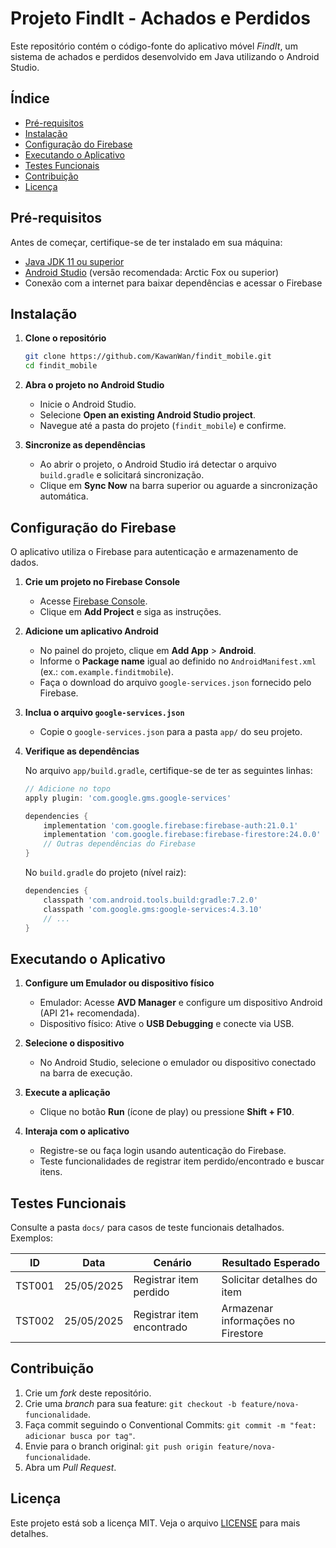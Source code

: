 # Projeto FindIt - Achados e Perdidos

Este repositório contém o código-fonte do aplicativo móvel *FindIt*, um sistema de achados e perdidos desenvolvido em Java utilizando o Android Studio.

## Índice

* [Pré-requisitos](#pré-requisitos)
* [Instalação](#instalação)
* [Configuração do Firebase](#configuração-do-firebase)
* [Executando o Aplicativo](#executando-o-aplicativo)
* [Testes Funcionais](#testes-funcionais)
* [Contribuição](#contribuição)
* [Licença](#licença)

## Pré-requisitos

Antes de começar, certifique-se de ter instalado em sua máquina:

* [Java JDK 11 ou superior](https://www.oracle.com/java/technologies/javase-downloads.html)
* [Android Studio](https://developer.android.com/studio) (versão recomendada: Arctic Fox ou superior)
* Conexão com a internet para baixar dependências e acessar o Firebase

## Instalação

1. **Clone o repositório**

   ```bash
   git clone https://github.com/KawanWan/findit_mobile.git
   cd findit_mobile
   ```

2. **Abra o projeto no Android Studio**

   * Inicie o Android Studio.
   * Selecione **Open an existing Android Studio project**.
   * Navegue até a pasta do projeto (`findit_mobile`) e confirme.

3. **Sincronize as dependências**

   * Ao abrir o projeto, o Android Studio irá detectar o arquivo `build.gradle` e solicitará sincronização.
   * Clique em **Sync Now** na barra superior ou aguarde a sincronização automática.

## Configuração do Firebase

O aplicativo utiliza o Firebase para autenticação e armazenamento de dados.

1. **Crie um projeto no Firebase Console**

   * Acesse [Firebase Console](https://console.firebase.google.com/).
   * Clique em **Add Project** e siga as instruções.

2. **Adicione um aplicativo Android**

   * No painel do projeto, clique em **Add App** > **Android**.
   * Informe o **Package name** igual ao definido no `AndroidManifest.xml` (ex.: `com.example.finditmobile`).
   * Faça o download do arquivo `google-services.json` fornecido pelo Firebase.

3. **Inclua o arquivo `google-services.json`**

   * Copie o `google-services.json` para a pasta `app/` do seu projeto.

4. **Verifique as dependências**

   No arquivo `app/build.gradle`, certifique-se de ter as seguintes linhas:

   ```groovy
   // Adicione no topo
   apply plugin: 'com.google.gms.google-services'

   dependencies {
       implementation 'com.google.firebase:firebase-auth:21.0.1'
       implementation 'com.google.firebase:firebase-firestore:24.0.0'
       // Outras dependências do Firebase
   }
   ```

   No `build.gradle` do projeto (nível raiz):

   ```groovy
   dependencies {
       classpath 'com.android.tools.build:gradle:7.2.0'
       classpath 'com.google.gms:google-services:4.3.10'
       // ...
   }
   ```

## Executando o Aplicativo

1. **Configure um Emulador ou dispositivo físico**

   * Emulador: Acesse **AVD Manager** e configure um dispositivo Android (API 21+ recomendada).
   * Dispositivo físico: Ative o **USB Debugging** e conecte via USB.

2. **Selecione o dispositivo**

   * No Android Studio, selecione o emulador ou dispositivo conectado na barra de execução.

3. **Execute a aplicação**

   * Clique no botão **Run** (ícone de play) ou pressione **Shift + F10**.

4. **Interaja com o aplicativo**

   * Registre-se ou faça login usando autenticação do Firebase.
   * Teste funcionalidades de registrar item perdido/encontrado e buscar itens.

## Testes Funcionais

Consulte a pasta `docs/` para casos de teste funcionais detalhados. Exemplos:

| ID     | Data       | Cenário                   | Resultado Esperado                 |
| ------ | ---------- | ------------------------- | ---------------------------------- |
| TST001 | 25/05/2025 | Registrar item perdido    | Solicitar detalhes do item         |
| TST002 | 25/05/2025 | Registrar item encontrado | Armazenar informações no Firestore |

## Contribuição

1. Crie um *fork* deste repositório.
2. Crie uma *branch* para sua feature: `git checkout -b feature/nova-funcionalidade`.
3. Faça commit seguindo o Conventional Commits: `git commit -m "feat: adicionar busca por tag"`.
4. Envie para o branch original: `git push origin feature/nova-funcionalidade`.
5. Abra um *Pull Request*.

## Licença

Este projeto está sob a licença MIT. Veja o arquivo [LICENSE](LICENSE) para mais detalhes.
